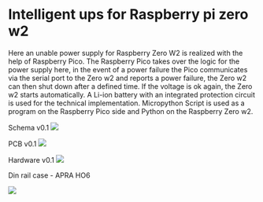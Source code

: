 # **Intelligent ups for Raspberry pi zero w2**

Here an unable power supply for Raspberry Zero W2 is realized with the help of Raspberry Pico.
The Raspberry Pico takes over the logic for the power supply here, in the event of a power failure the Pico communicates via the serial port to the Zero w2 and reports a power failure, the Zero w2 can then shut down after a defined time. If the voltage is ok again, the Zero w2 starts automatically. A Li-ion battery with an integrated protection circuit is used for the technical implementation.
Micropython Script is used as a program on the Raspberry Pico side and Python on the Raspberry Zero w2.

Schema v0.1
![](file:///C:/Users/hs/Downloads/github/github_upload/github_ups/upload/doc/Schema_v0_1.png)

PCB v0.1
![](file:///C:/Users/hs/Downloads/github/github_upload/github_ups/upload/doc/ups_pyplc_v0.1.png)

Hardware v0.1
![](file:///C:/Users/hs/Downloads/github/github_upload/github_ups/upload/doc/hardware_v0_1.png)


Din rail case - APRA HO6

![](file:///C:/Users/hs/Downloads/github/github_upload/github_ups/upload/doc/DIN_Enclose_Apra.png)
